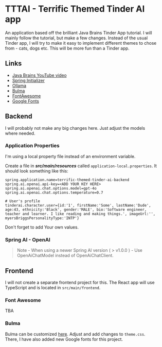 # TTTAI - Terrific Themed Tinder AI app

An application based off the brilliant Java Brains Tinder App tutorial. I will mainly follow the tutorial, but make a
few changes. Instead of the usual Tinder app, I will try to make it easy to implement different themes to chose from -
cats, dogs etc. This will be more fun than a Tinder app.

## Links

* [Java Brains YouTube video](https://www.youtube.com/watch?v=k3fSQpz2Esg)
* [Spring Initializer](https://start.spring.io)
* [Ollama](https://ollama.com)
* [Bulma](https://bulma.io)
* [FontAwesome](https://fontawesome.com)
* [Google Fonts](https://fonts.google.com)

## Backend

I will probably not make any big changes here. Just adjust the models where needed.

### Application Properties

I'm using a local property file instead of an environment variable.

Create a file in ***src/main/resources*** called `application-local.properties`. It should look something like this:

```
spring.application.name=terrific-themed-tinder-ai-backend
spring.ai.openai.api-key=<ADD YOUR KEY HERE>
spring.ai.openai.chat.options.model=gpt-4o
spring.ai.openai.chat.options.temperature=0.7

# User's profile
tinderai.character.user={id:'1', firstName:'Some', lastName:'Dude', age:43, ethnicity:'Black', gender:'MALE', bio:'Software engineer, teacher and learner. I like reading and making things.', imageUrl:'', myersBriggsPersonalityType:'INTP'}
```

Don't forget to add Your own values.

### Spring AI - OpenAI

> Note - When using a newer Spring AI version ( > v1.0.0 ) - Use OpenAiChatModel instead of OpenAiChatClient.

## Frontend

I will not create a separate frontend project for this. The React app will use TypeScript and is located
in `src/main/frontend`.

### Font Awesome

TBA 

### Bulma

Bulma can be customized [here](https://bulma.io/documentation/start/alternative-versions/). Adjust and add changes
to `theme.css`. There, I have also added new Google fonts for this project.